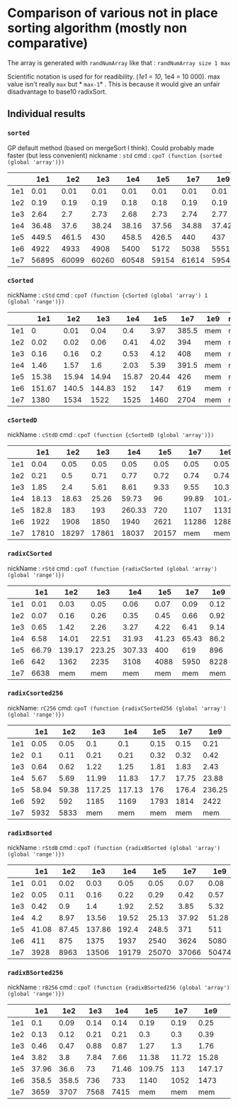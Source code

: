  # Comparison of various not in place sorting algorithm (mostly non comparative)
The array is generated with `randNumArray` like that :
`randNumArray size 1 max`

Scientific notation is used for for readibility. (*1e1 = 10*, 1e4 = 10 000).
max value isn't really `max` but * `max-1`* . This is because it would give an unfair disadvantage to base10 radixSort.

## Individual results

### `sorted` 
GP default method (based on mergeSort I think). Could probably made faster (but less convenient)
nickname : `std`
cmd : `cpoT (function {sorted (global 'array')})`

|     | 1e1   | 1e2   | 1e3   | 1e4   | 1e5   | 1e7   | 1e9   | maxInt |
| --- | ----- | ----- | ----- | ----- | ----- | ----- | ----- | ------ |
| 1e1 | 0.01  | 0.01  | 0.01  | 0.01  | 0.01  | 0.01  | 0.01  | 0.01   |
| 1e2 | 0.19  | 0.19  | 0.19  | 0.18  | 0.18  | 0.19  | 0.19  | 0.19   |
| 1e3 | 2.64  | 2.7   | 2.73  | 2.68  | 2.73  | 2.74  | 2.77  | 2.76   |
| 1e4 | 36.48 | 37.6  | 38.24 | 38.16 | 37.56 | 34.88 | 37.42 | 37.5   |
| 1e5 | 449.5 | 461.5 | 430   | 458.5 | 426.5 | 440   | 437   | 459.5  |
| 1e6 | 4922  | 4933  | 4908  | 5400  | 5172  | 5038  | 5551  | 5576   |
| 1e7 | 56895 | 60099 | 60260 | 60548 | 59154 | 61614 | 59549 | 59228  |


### `cSorted`
nickName : `cStd`
cmd : `cpoT (function {cSorted (global 'array') 1 (global 'range')})`

|     | 1e1    | 1e2   | 1e3    | 1e4   | 1e5   | 1e7   | 1e9 | maxInt |
| --- | ------ | ----- | ------ | ----- | ----- | ----- | --- | ------ |
| 1e1 | 0      | 0.01  | 0.04   | 0.4   | 3.97  | 385.5 | mem | mem    |
| 1e2 | 0.02   | 0.02  | 0.06   | 0.41  | 4.02  | 394   | mem | mem    |
| 1e3 | 0.16   | 0.16  | 0.2    | 0.53  | 4.12  | 408   | mem | mem    |
| 1e4 | 1.46   | 1.57  | 1.6    | 2.03  | 5.39  | 391.5 | mem | mem    |
| 1e5 | 15.38  | 15.94 | 14.94  | 15.87 | 20.44 | 426   | mem | mem    |
| 1e6 | 151.67 | 140.5 | 144.83 | 152   | 147   | 619   | mem | mem    |
| 1e7 | 1380   | 1534  | 1522   | 1525  | 1460  | 2704  | mem | mem    |

### `cSortedD`
nickName : `cStdD`
cmd : `cpoT (function {cSortedD (global 'array')})`

|     | 1e1   | 1e2   | 1e3   | 1e4    | 1e5   | 1e7   | 1e9    | maxInt |
| --- | ----- | ----- | ----- | ------ | ----- | ----- | ------ | ------ |
| 1e1 | 0.04  | 0.05  | 0.05  | 0.05   | 0.05  | 0.05  | 0.05   | 0.05   |
| 1e2 | 0.21  | 0.5   | 0.71  | 0.77   | 0.72  | 0.74  | 0.74   | 0.68   |
| 1e3 | 1.85  | 2.4   | 5.61  | 8.61   | 9.33  | 9.55  | 10.3   | 9.49   |
| 1e4 | 18.13 | 18.63 | 25.26 | 59.73  | 96    | 99.89 | 101.44 | 100.67 |
| 1e5 | 182.8 | 183   | 193   | 260.33 | 720   | 1107  | 1131   | 1136   |
| 1e6 | 1922  | 1908  | 1850  | 1940   | 2621  | 11286 | 12882  | 12446  |
| 1e7 | 17810 | 18297 | 17861 | 18037  | 20157 | mem   | mem    |        |

### `radixCSorted`
nickName : `rStd`
cmd : `cpoT (function {radixCSorted (global 'array') (global 'range')})`

|     | 1e1   | 1e2    | 1e3    | 1e4    | 1e5   | 1e7   | 1e9  | maxInt |
| --- | ----- | ------ | ------ | ------ | ----- | ----- | ---- | ------ |
| 1e1 | 0.01  | 0.03   | 0.05   | 0.06   | 0.07  | 0.09  | 0.12 | int    |
| 1e2 | 0.07  | 0.16   | 0.26   | 0.35   | 0.45  | 0.66  | 0.92 | int    |
| 1e3 | 0.65  | 1.42   | 2.26   | 3.27   | 4.22  | 6.41  | 9.14 | int    |
| 1e4 | 6.58  | 14.01  | 22.51  | 31.93  | 41.23 | 65.43 | 86.2 | int    |
| 1e5 | 66.79 | 139.17 | 223.25 | 307.33 | 400   | 619   | 896  | int    |
| 1e6 | 642   | 1362   | 2235   | 3108   | 4088  | 5950  | 8228 | int    |
| 1e7 | 6638  | mem    | mem    | mem    | mem   | mem   | mem  |        |

### `radixCsorted256`
nickName: `rC256`
cmd: `cpoT (function {radixCSorted256 (global 'array') (global 'range')})`

|     | 1e1   | 1e2   | 1e3    | 1e4    | 1e5  | 1e7   | 1e9    | maxInt |
| --- | ----- | ----- | ------ | ------ | ---- | ----- | ------ | ------ |
| 1e1 | 0.05  | 0.05  | 0.1    | 0.1    | 0.15 | 0.15  | 0.21   | 0.21   |
| 1e2 | 0.1   | 0.11  | 0.21   | 0.21   | 0.32 | 0.32  | 0.42   | 0.42   |
| 1e3 | 0.64  | 0.62  | 1.22   | 1.25   | 1.81 | 1.83  | 2.43   | 2.44   |
| 1e4 | 5.67  | 5.69  | 11.99  | 11.83  | 17.7 | 17.75 | 23.88  | 23.75  |
| 1e5 | 58.94 | 59.38 | 117.25 | 117.13 | 176  | 176.4 | 236.25 | 223.25 |
| 1e6 | 592   | 592   | 1185   | 1169   | 1793 | 1814  | 2422   | 2434   |
| 1e7 | 5932  | 5833  | mem    | mem    | mem  | mem   | mem    | mem    |


### `radixBsorted`
nickName : `rStdB`
cmd : `cpoT (function {radixBSorted (global 'array') (global 'range')})`

|     | 1e1   | 1e2   | 1e3    | 1e4   | 1e5   | 1e7   | 1e9   | maxInt |
| --- | ----- | ----- | ------ | ----- | ----- | ----- | ----- | ------ |
| 1e1 | 0.01  | 0.02  | 0.03   | 0.05  | 0.05  | 0.07  | 0.08  | int    |
| 1e2 | 0.05  | 0.11  | 0.16   | 0.22  | 0.29  | 0.42  | 0.57  | int    |
| 1e3 | 0.42  | 0.9   | 1.4    | 1.92  | 2.52  | 3.85  | 5.32  | int    |
| 1e4 | 4.2   | 8.97  | 13.56  | 19.52 | 25.13 | 37.92 | 51.28 | int    |
| 1e5 | 41.08 | 87.45 | 137.86 | 192.4 | 248.5 | 371   | 511   | int    |
| 1e6 | 411   | 875   | 1375   | 1937  | 2540  | 3624  | 5080  | int    |
| 1e7 | 3928  | 8963  | 13506  | 19179 | 25070 | 37066 | 50474 | int    |

### `radixBSorted256`
nickName : `rB256`
cmd : `cpoT (function {radixBSorted256 (global 'array') (global 'range')})`

|     | 1e1   | 1e2   | 1e3  | 1e4   | 1e5    | 1e7   | 1e9    | maxInt |
| --- | ----- | ----- | ---- | ----- | ------ | ----- | ------ | ------ |
| 1e1 | 0.1   | 0.09  | 0.14 | 0.14  | 0.19   | 0.19  | 0.25   | 0.25   |
| 1e2 | 0.13  | 0.12  | 0.21 | 0.21  | 0.3    | 0.3   | 0.39   | 0.4    |
| 1e3 | 0.46  | 0.47  | 0.88 | 0.87  | 1.27   | 1.3   | 1.76   | 1.76   |
| 1e4 | 3.82  | 3.8   | 7.84 | 7.66  | 11.38  | 11.72 | 15.28  | 15.2   |
| 1e5 | 37.96 | 36.6  | 73   | 71.46 | 109.75 | 113   | 147.17 | 148.5  |
| 1e6 | 358.5 | 358.5 | 736  | 733   | 1140   | 1052  | 1473   | 1446   |
| 1e7 | 3659  | 3707  | 7568 | 7415  | mem    | mem   | mem    | mem    |


